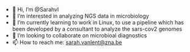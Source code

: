 - 👋 Hi, I’m @Sarahvl
- 👀 I’m interested in analyzing NGS data in microbiology
- 🌱 I’m currently learning to work in Linux, to use a pipeline which has been developed by a consultant to analyze the sars-cov2 genomes
- 💞️ I’m looking to collaborate on microbioal diagnostics
- 📫 How to reach me: sarah.vanlent@zna.be

<!---
Sarahvl/Sarahvl is a ✨ special ✨ repository because its `README.md` (this file) appears on your GitHub profile.
You can click the Preview link to take a look at your changes.
--->
